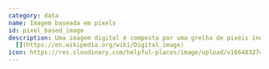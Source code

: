 ```yaml
---
category: data
name: Imagem baseada em pixels
id: pixel_based_image
description: Uma imagem digital é composta por uma grelha de pixéis individuais.
  [](https://en.wikipedia.org/wiki/Digital_image)
icon: https://res.cloudinary.com/helpful-places/image/upload/v1664832748/dtpr-icons/data/pixels_opkhbv.svg
---
```

